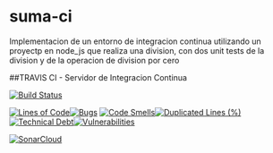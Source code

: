 # suma-ci
Implementacion de un entorno de integracion continua utilizando un proyectp en node_js que realiza una division, con dos unit tests de la division y de la operacion de division por cero

##TRAVIS CI - Servidor de Integracion Continua

[![Build Status](https://travis-ci.com/majo1569/suma-ci.svg?branch=main)](https://travis-ci.com/majo1569/suma-ci)




[![Lines of Code](https://sonarcloud.io/api/project_badges/measure?project=majo1569_suma-ci&metric=ncloc)](https://sonarcloud.io/dashboard?id=majo1569_suma-ci)[![Bugs](https://sonarcloud.io/api/project_badges/measure?project=majo1569_suma-ci&metric=bugs)](https://sonarcloud.io/dashboard?id=majo1569_suma-ci) [![Code Smells](https://sonarcloud.io/api/project_badges/measure?project=majo1569_suma-ci&metric=code_smells)](https://sonarcloud.io/dashboard?id=majo1569_suma-ci)[![Duplicated Lines (%)](https://sonarcloud.io/api/project_badges/measure?project=majo1569_suma-ci&metric=duplicated_lines_density)](https://sonarcloud.io/dashboard?id=majo1569_suma-ci)[![Technical Debt](https://sonarcloud.io/api/project_badges/measure?project=majo1569_suma-ci&metric=sqale_index)](https://sonarcloud.io/dashboard?id=majo1569_suma-ci)[![Vulnerabilities](https://sonarcloud.io/api/project_badges/measure?project=majo1569_suma-ci&metric=vulnerabilities)](https://sonarcloud.io/dashboard?id=majo1569_suma-ci)


[![SonarCloud](https://sonarcloud.io/images/project_badges/sonarcloud-white.svg)](https://sonarcloud.io/dashboard?id=majo1569_suma-ci)
